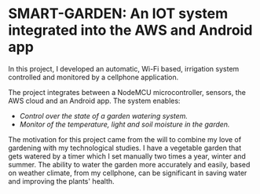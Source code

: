 SMART-GARDEN: An IOT system integrated into the AWS and Android app
====================================================================

In this project, I developed an automatic, Wi-Fi based, irrigation system controlled and monitored by a cellphone application. 

The project integrates between a NodeMCU microcontroller, sensors, the AWS cloud and an Android app.
The system enables:
* _Control over the state of a garden watering system._
* _Monitor of the temperature, light and soil moisture in the garden._

The motivation for this project came from the will to combine my love of gardening with my technological studies. I have a vegetable garden that gets watered by a timer which I set manually two times a year, winter and summer. The ability to water the garden more accurately and easily, based on weather climate, from my cellphone, can be significant in saving water and improving the plants' health.

